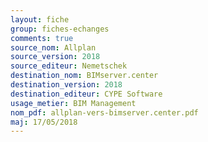 ```yaml
---
layout: fiche
group: fiches-echanges
comments: true
source_nom: Allplan
source_version: 2018
source_editeur: Nemetschek
destination_nom: BIMserver.center
destination_version: 2018
destination_editeur: CYPE Software
usage_metier: BIM Management
nom_pdf: allplan-vers-bimserver.center.pdf
maj: 17/05/2018
---
```


